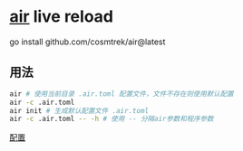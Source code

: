 # [air](https://github.com/cosmtrek/air) live reload

go install github.com/cosmtrek/air@latest

## 用法

```bash
air # 使用当前目录 .air.toml 配置文件，文件不存在则使用默认配置
air -c .air.toml
air init # 生成默认配置文件 .air.toml
air -c .air.toml -- -h # 使用 -- 分隔air参数和程序参数
```

[配置](https://github.com/cosmtrek/air/blob/master/air_example.toml)
